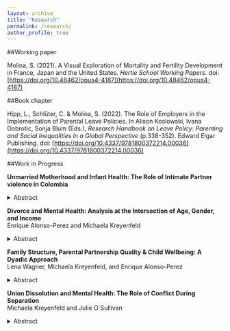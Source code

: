 ```yaml
---
layout: archive
title: "Research"
permalink: /research/
author_profile: true
---
```

##Working paper

Molina, S. (2021). A Visual Exploration of Mortality and Fertility Development
in France, Japan and the United States. *Hertie School Working Papers*. doi: [https://doi.org/10.48462/opus4-4187](https://doi.org/10.48462/opus4-4187)

##Book chapter

Hipp, L., Schlüter, C. & Molina, S. (2022). The Role of Employers in the Implementation
of Parental Leave Policies. In Alison Koslowski, Ivana Dobrotic, Sonja
Blum (Eds.), *Research Handbook on Leave Policy: Parenting and Social Inequalities
in a Global Perspective* (p.338-352). Edward Elgar Publishing. doi: [https://doi.org/10.4337/9781800372214.00036](https://doi.org/10.4337/9781800372214.00036)

##Work in Progress

**Unmarried Motherhood and Infant Health: The Role of Intimate Partner violence in Colombia**

<details>
  <summary>Abstract</summary>
  
Research has shown that growing family diversity, including motherhood among unmarried women, is associated with child well-being. However, little is known about whether and how intimate partner violence (IPV) relates to family diversity and child outcomes. Colombia is an ideal case to study these relationships due to its high prevalence of unmarried motherhood and the large fraction of women affected by IPV. I study the association between mother's partnership status and low birth weight and examine the role of physical IPV during pregnancy in this relationship. The study draws from the Colombian Demographic and Health Surveys data (2000, 2005, 2010, 2015) and selects mothers with children aged 0–1 who are married, cohabiting, separated, or never in a union. Descriptive analysis shows trends across time in the partnership status of women with newborn children, and logistic regression models estimate how mother's partnership status is associated with low birth weight and how IPV during pregnancy affects this relationship. There is a steep increase in unmarried motherhood over time. Further, separated and cohabiting mothers are more likely than married mothers to experience IPV during pregnancy. Still, cohabitees' levels of IPV are decreasing across the observation period to become more like those of married women. IPV explains some differences in low birth weight between separated and married mothers but not among cohabitees and married mothers. The paper highlights the relevance of IPV – and, more generally, past partnership quality – when analyzing a mother's partnership status and its links to child outcomes. 

</details>

**Divorce and Mental Health: Analysis at the Intersection of Age, Gender, and Income**<br>Enrique Alonso-Perez and Michaela Kreyenfeld<br>

<details>
  <summary>Abstract</summary>

This paper examines how divorce relates to mental health, and how this association is stratified by gender, age, and individual income. Data is drawn from German register data, which includes marital histories of divorcees and diagnosed health outcomes. The analytical sample includes persons aged 30-59 in 2015 (n=23,426,639). We employ a Multilevel Analysis of Individual Heterogeneity and Discriminatory Accuracy (MAIHDA) in which the outcome variable is the annual incidence of mental disease diagnosis to compare the patterns of the newly divorced (divorced for less than four years) to the patterns of the never divorced. The analysis helps to identify high-risk populations along the age-gender-income spectrum. Compared to the never divorced, we find a very strong age gradient among newly divorced women. While age seems to be a general risk factor, the small group of women with a very high income face a relatively low risk of receiving a mental disease diagnosis. Among men, older and low-income males are at particularly high risk of being diagnosed with a mental disease.

</details>

**Family Structure, Parental Partnership Quality & Child Wellbeing: A Dyadic Approach**<br>Lena Wagner, Michaela Kreyenfeld, and Enrique Alonso-Perez<br>

<details>
  <summary>Abstract</summary>
  
This article adopts a dyadic and longitudinal perspective to examine how parental partnership quality relates to child wellbeing in Germany. A large body of research addresses whether and how parental partnership quality affects child wellbeing. While much of this research has been focused on couple households with biological children, less is known about patterns in post-separation families. This paper draws on longitudinal and dyadic data from the German Panel Analysis of Intimate Relationships and Family Dynamics (pairfam). The analytical sample includes heterosexual couples living with biological and/or stepchildren. We employ OLS regression and a mediation analysis to understand the relationship between family structure, parental relationship quality and children’s self-reported wellbeing. Results reveal that children in stepfamilies report higher SDQ scores (i.e., lower wellbeing) than those in nuclear families. Differences persist after accounting for sociodemographic characteristics and parental partnership quality. Positive partnership quality benefits children in nuclear families more strongly than those in stepfamilies. Children in stepfamilies suffer more from negative parental partnership quality than those in nuclear families, though results vary depending on the frequency of conflict. Positive partnership quality, but not negative, is a significant mediator between family structure and child wellbeing.

</details>

**Union Dissolution and Mental Health: The Role of Conflict During Separation**<br>Michaela Kreyenfeld and Julie O´Sullivan<br>

<details>
  <summary>Abstract</summary>
  
This paper uses longitudinal data from the German Family Panel (pairfam) to examine the relationship between separation and parental mental health (n= 774 separations). The outcome variable is depression, measured with the State-Trait Depression Scale (scale range zero to 30). We particular address the question how depression levels compare before and after union dissolution and whether patterns differ for conflictual and less conflict-ridden separations. Undergoing a conflict-ridden separation increases depression by more than one unit, on average, compared to having a less conflictual separation. However, there is strong selection into a conflict-ridden separation, particularly among women. The depressive symptoms of individuals who eventually end up in a conflict-ridden separation are already strongly elevated before the separation. The results of this analysis echo prior calls for early interventions prior to union breakdown, such as partnership counselling.

</details>
